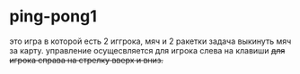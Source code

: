 # ping-pong1

это игра в которой есть 2 иггрока, мяч и 2 ракетки задача выкинуть мяч за карту.
управление осущесвляется для игрока слева на клавиши <w> <s> для игрока справа на стрелку вверх и вниз.
